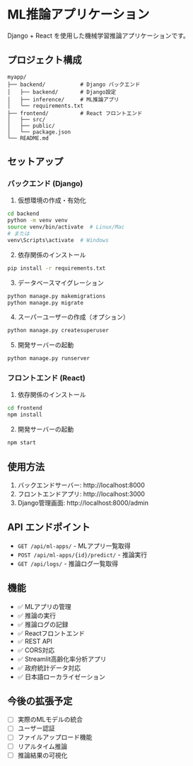 # ML推論アプリケーション

Django + React を使用した機械学習推論アプリケーションです。

## プロジェクト構成

```
myapp/
├── backend/           # Django バックエンド
│   ├── backend/       # Django設定
│   ├── inference/     # ML推論アプリ
│   └── requirements.txt
├── frontend/          # React フロントエンド
│   ├── src/
│   ├── public/
│   └── package.json
└── README.md
```

## セットアップ

### バックエンド (Django)

1. 仮想環境の作成・有効化
```bash
cd backend
python -m venv venv
source venv/bin/activate  # Linux/Mac
# または
venv\Scripts\activate  # Windows
```

2. 依存関係のインストール
```bash
pip install -r requirements.txt
```

3. データベースマイグレーション
```bash
python manage.py makemigrations
python manage.py migrate
```

4. スーパーユーザーの作成（オプション）
```bash
python manage.py createsuperuser
```

5. 開発サーバーの起動
```bash
python manage.py runserver
```

### フロントエンド (React)

1. 依存関係のインストール
```bash
cd frontend
npm install
```

2. 開発サーバーの起動
```bash
npm start
```

## 使用方法

1. バックエンドサーバー: http://localhost:8000
2. フロントエンドアプリ: http://localhost:3000
3. Django管理画面: http://localhost:8000/admin

## API エンドポイント

- `GET /api/ml-apps/` - MLアプリ一覧取得
- `POST /api/ml-apps/{id}/predict/` - 推論実行
- `GET /api/logs/` - 推論ログ一覧取得

## 機能

- ✅ MLアプリの管理
- ✅ 推論の実行
- ✅ 推論ログの記録
- ✅ Reactフロントエンド
- ✅ REST API
- ✅ CORS対応
- ✅ Streamlit高齢化率分析アプリ
- ✅ 政府統計データ対応
- ✅ 日本語ローカライゼーション



## 今後の拡張予定

- [ ] 実際のMLモデルの統合
- [ ] ユーザー認証
- [ ] ファイルアップロード機能
- [ ] リアルタイム推論
- [ ] 推論結果の可視化
